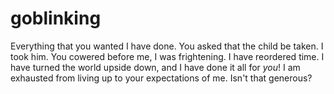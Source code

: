 # goblinking

Everything that you wanted I have done. You asked that the child be taken. I took him. You cowered before me, I was frightening. I have reordered time. I have turned the world upside down, and I have done it all for *you*! I am exhausted from living up to your expectations of me. Isn't that generous? 